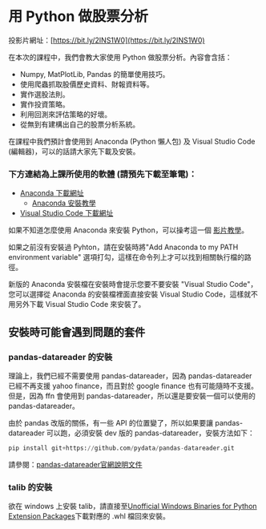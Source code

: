 # 用 Python 做股票分析

投影片網址：[https://bit.ly/2INS1W0](https://bit.ly/2INS1W0)

在本次的課程中，我們會教大家使用 Python 做股票分析。內容會含括：

* Numpy, MatPlotLib, Pandas 的簡單使用技巧。
* 使用爬蟲抓取股價歷史資料、財報資料等。
* 實作選股法則。
* 實作投資策略。
* 利用回測來評估策略的好壞。
* 從無到有建構出自己的股票分析系統。

在課程中我們預計會使用到 Anaconda (Python 懶人包) 及 Visual Studio Code (編輯器)，可以的話請大家先下載及安裝。

### 下方連結為上課所使用的軟體 (請預先下載至筆電)：

* [Anaconda 下載網址](https://www.anaconda.com/download/)
  * [Anaconda 安裝教學](https://goo.gl/68rgcv)
* [Visual Studio Code 下載網址](https://code.visualstudio.com/)

如果不知道怎麼使用 Anaconda 來安裝 Python，可以操考這一個 [影片教學](https://bit.ly/2IJiW1b)。

如果之前沒有安裝過 Pyhton，請在安裝時將"Add Anaconda to my PATH environment variable" 選項打勾，這樣在命令列上才可以找到相關執行檔的路徑。

新版的 Anaconda 安裝檔在安裝時會提示您要不要安裝 "Visual Studio Code"，您可以選擇從 Anaconda 的安裝檔裡面直接安裝 Visual Studio Code，這樣就不用另外下載 Visual Studio Code 來安裝了。

## 安裝時可能會遇到問題的套件

### pandas-datareader 的安裝

理論上，我們已經不需要使用 pandas-datareader，因為 pandas-datareader 已經不再支援 yahoo finance，而且對於 google finance 也有可能隨時不支援。但是，因為 ffn 會使用到 pandas-datareader，所以還是要安裝一個可以使用的 pandas-datareader。

由於 pandas 改版的關係，有一些 API 的位置變了，所以如果要讓 pandas-datareader 可以跑，必須安裝 dev 版的 pandas-datareader，安裝方法如下：

```python
pip install git+https://github.com/pydata/pandas-datareader.git
```

請參閱：[pandas-datareader官網說明文件](https://pandas-datareader.readthedocs.io/en/latest/#install-latest-development-version)

### talib 的安裝

欲在 windows 上安裝 talib，請直接至[Unofficial Windows Binaries for Python Extension Packages](https://www.lfd.uci.edu/~gohlke/pythonlibs/)下載對應的 .whl 檔回來安裝。
